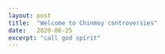 ```yaml
---
layout: post
title:  "Welcome to Chinmoy controversies"
date:   2020-06-25
excerpt: "call god spirit"
---
```

